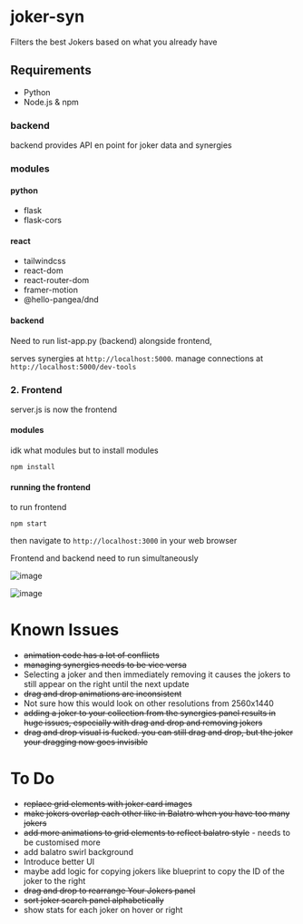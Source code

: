 # joker-syn
Filters the best Jokers based on what you already have 

## Requirements

- Python 
- Node.js & npm


### backend
backend provides API en
point for joker data and synergies

### modules

#### python

- flask
- flask-cors

#### react

- tailwindcss
- react-dom
- react-router-dom
- framer-motion 
- @hello-pangea/dnd

#### backend

Need to run list-app.py (backend) alongside frontend,

serves synergies at `http://localhost:5000`.
manage connections at `http://localhost:5000/dev-tools`

### 2. Frontend

server.js is now the frontend

#### modules

idk what modules but to install modules

```
npm install
``` 

#### running the frontend
to run frontend
```
npm start
```

then navigate to `http://localhost:3000` in your web browser

Frontend and backend need to run simultaneously

![image](https://github.com/user-attachments/assets/bbb96d27-1cb2-4955-bfbe-fd4b7815d217)



![image](https://github.com/user-attachments/assets/e7965ef5-0805-4133-8ad5-f4a6808c1055)


# Known Issues

- ~~animation code has a lot of conflicts~~
- ~~managing synergies needs to be vice versa~~
- Selecting a joker and then immediately removing it causes the jokers to still appear on the right until the next update
- ~~drag and drop animations are inconsistent~~
- Not sure how this would look on other resolutions from 2560x1440
- ~~adding a joker to your collection from the synergies panel results in huge issues, especially with drag and drop and removing jokers~~
- ~~drag and drop visual is fucked. you can still drag and drop, but the joker your dragging now goes invisible~~

# To Do

- ~~replace grid elements with joker card images~~
- ~~make jokers overlap each other like in Balatro when you have too many jokers~~
- ~~add more animations to grid elements to reflect balatro style~~ - needs to be customised more
- add balatro swirl background
- Introduce better UI
- maybe add logic for copying jokers like blueprint to copy the ID of the joker to the right
- ~~drag and drop to rearrange Your Jokers panel~~
- ~~sort joker search panel alphabetically~~
- show stats for each joker on hover or right 

